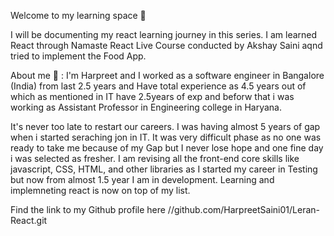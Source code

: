 Welcome to my learning space 👋

I will be documenting my react learning journey in this series. I am learned React through Namaste React Live Course conducted by Akshay Saini aqnd tried to implement the Food App.

About me 🙏 :
I'm Harpreet and I worked as a software engineer in Bangalore (India) from last 2.5 years and Have total experience as 4.5 years out of which as mentioned in IT have 2.5years of exp and beforw that i was working as Assistant Professor in Engineering college in Haryana. 

It's never too late to restart our careers. I was having almost 5 years of gap when i started seraching jon in IT. It was very difficult phase as no one was ready to take me because of my Gap but I never lose hope and one fine day i was selected as fresher. I am revising all the front-end core skills like javascript, CSS, HTML, and other libraries as I started my career in Testing but now from almost 1.5 year I am in development. Learning and implemneting react is now on top of my list. 

Find the link to my Github profile here //github.com/HarpreetSaini01/Leran-React.git
